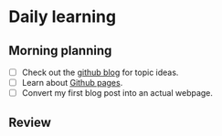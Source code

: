 # Daily learning
## Morning planning
- [ ] Check out the [github blog](https://github.blog/) for topic ideas.
- [ ] Learn about [Github pages](https://skills.github.com/#first-day-on=github).
- [ ] Convert my first blog post into an actual webpage.
## Review
